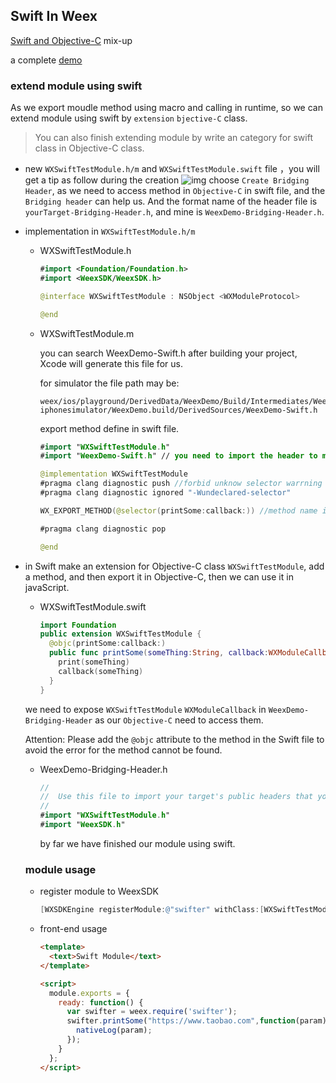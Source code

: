## Swift In Weex

[Swift and Objective-C](https://developer.apple.com/library/ios/documentation/Swift/Conceptual/BuildingCocoaApps/MixandMatch.html#//apple_ref/doc/uid/TP40014216-CH10-ID122) mix-up

a complete [demo](https://github.com/acton393/WeexSwiftSample.git)

### extend module using swift

 As we export moudle method using macro and calling in runtime, so we can extend module using swift by `extension` `bjective-C` class.
 > You can also finish extending module by write an category for swift class in Objective-C class.

- new `WXSwiftTestModule.h/m` and `WXSwiftTestModule.swift` file ，you will get a tip as follow during the creation
  ![img](http://img3.tbcdn.cn/L1/461/1/b2ed3ee4a966953c0f98a17f34f6f05e7c91cc6b)
  choose `Create Bridging Header`, as we need to access method in `Objective-C` in swift file, and the `Bridging header` can help us. And the format name of the header file is `yourTarget-Bridging-Header.h`, and mine is `WeexDemo-Bridging-Header.h`.

- implementation in `WXSwiftTestModule.h/m`
  - WXSwiftTestModule.h
    
    ```swift
    #import <Foundation/Foundation.h>
    #import <WeexSDK/WeexSDK.h>
    
    @interface WXSwiftTestModule : NSObject <WXModuleProtocol>
    
    @end
    ```
  - WXSwiftTestModule.m
    
    you can search WeexDemo-Swift.h after building your project, Xcode will generate this file for us.

    for simulator the file path may be: 
    ```
    weex/ios/playground/DerivedData/WeexDemo/Build/Intermediates/WeexDemo.build/Debug-iphonesimulator/WeexDemo.build/DerivedSources/WeexDemo-Swift.h
    ```
    export method define in swift file.
    ```swift
    #import "WXSwiftTestModule.h"
    #import "WeexDemo-Swift.h" // you need to import the header to make Objective-C code recognize the method defined in swift file.
    
    @implementation WXSwiftTestModule
    #pragma clang diagnostic push //forbid unknow selector warrning
    #pragma clang diagnostic ignored "-Wundeclared-selector"
    
    WX_EXPORT_METHOD(@selector(printSome:callback:)) //method name in Swift, you can get the final method name in `WeexDemo-Swift.h` as the convert of Xcode.

    #pragma clang diagnostic pop
    
    @end
    ```
- in Swift
  make an extension for Objective-C class `WXSwiftTestModule`, add a method, and then export it in Objective-C, then we can use it in javaScript.

  - WXSwiftTestModule.swift
    
    ```swift
    import Foundation
    public extension WXSwiftTestModule {
      @objc(printSome:callback:)
      public func printSome(someThing:String, callback:WXModuleCallback) {
        print(someThing)
        callback(someThing)
      }
    }
    ```
    
  we need to expose `WXSwiftTestModule` `WXModuleCallback` in `WeexDemo-Bridging-Header` as our `Objective-C` need to access them.

  Attention: Please add the `@objc` attribute to the method in the Swift file to avoid the error for the method cannot be found.



  - WeexDemo-Bridging-Header.h
    
    ```swift
    //
    //  Use this file to import your target's public headers that you would like to expose to Swift.
    //
    #import "WXSwiftTestModule.h"
    #import "WeexSDK.h"
    ```

    by far we have finished our module using swift.
    
  ### module usage
  - register module to WeexSDK

    ```Objective-C
    [WXSDKEngine registerModule:@"swifter" withClass:[WXSwiftTestModule class]];
    
    ```
  - front-end usage

    ```html
    <template>
      <text>Swift Module</text>
    </template>
    
    <script>
      module.exports = {
        ready: function() {
          var swifter = weex.require('swifter');
          swifter.printSome("https://www.taobao.com",function(param){
            nativeLog(param);
          });
        }
      };
    </script>
    ```
